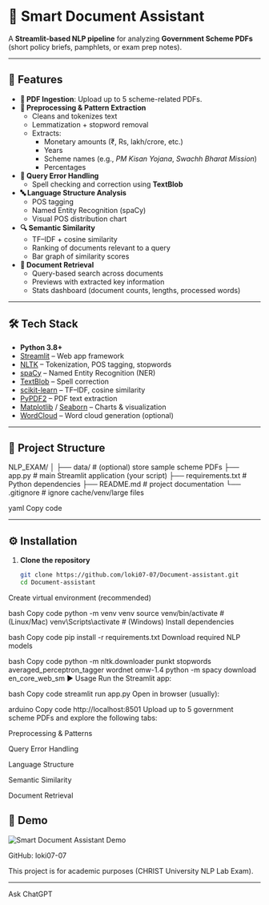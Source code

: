 # 📄 Smart Document Assistant

A **Streamlit-based NLP pipeline** for analyzing **Government Scheme PDFs** (short policy briefs, pamphlets, or exam prep notes).  

---

## 🚀 Features

- **📑 PDF Ingestion**: Upload up to 5 scheme-related PDFs.
- **📝 Preprocessing & Pattern Extraction**
  - Cleans and tokenizes text
  - Lemmatization + stopword removal
  - Extracts:
    - Monetary amounts (₹, Rs, lakh/crore, etc.)
    - Years
    - Scheme names (e.g., *PM Kisan Yojana*, *Swachh Bharat Mission*)
    - Percentages
- **🔧 Query Error Handling**
  - Spell checking and correction using **TextBlob**
- **🔤 Language Structure Analysis**
  - POS tagging
  - Named Entity Recognition (spaCy)
  - Visual POS distribution chart
- **🔍 Semantic Similarity**
  - TF–IDF + cosine similarity
  - Ranking of documents relevant to a query
  - Bar graph of similarity scores
- **🎯 Document Retrieval**
  - Query-based search across documents
  - Previews with extracted key information
  - Stats dashboard (document counts, lengths, processed words)

---

## 🛠️ Tech Stack

- **Python 3.8+**
- [Streamlit](https://streamlit.io/) – Web app framework  
- [NLTK](https://www.nltk.org/) – Tokenization, POS tagging, stopwords  
- [spaCy](https://spacy.io/) – Named Entity Recognition (NER)  
- [TextBlob](https://textblob.readthedocs.io/en/dev/) – Spell correction  
- [scikit-learn](https://scikit-learn.org/stable/) – TF–IDF, cosine similarity  
- [PyPDF2](https://pypi.org/project/PyPDF2/) – PDF text extraction  
- [Matplotlib](https://matplotlib.org/) / [Seaborn](https://seaborn.pydata.org/) – Charts & visualization  
- [WordCloud](https://amueller.github.io/word_cloud/) – Word cloud generation (optional)  

---

## 📂 Project Structure

NLP_EXAM/
│
├── data/ # (optional) store sample scheme PDFs
├── app.py # main Streamlit application (your script)
├── requirements.txt # Python dependencies
├── README.md # project documentation
└── .gitignore # ignore cache/venv/large files

yaml
Copy code

---

## ⚙️ Installation

1. **Clone the repository**
   ```bash
   git clone https://github.com/loki07-07/Document-assistant.git
   cd Document-assistant
Create virtual environment (recommended)

bash
Copy code
python -m venv venv
source venv/bin/activate   # (Linux/Mac)
venv\Scripts\activate      # (Windows)
Install dependencies

bash
Copy code
pip install -r requirements.txt
Download required NLP models

bash
Copy code
python -m nltk.downloader punkt stopwords averaged_perceptron_tagger wordnet omw-1.4
python -m spacy download en_core_web_sm
▶️ Usage
Run the Streamlit app:

bash
Copy code
streamlit run app.py
Open in browser (usually):

arduino
Copy code
http://localhost:8501
Upload up to 5 government scheme PDFs and explore the following tabs:

Preprocessing & Patterns

Query Error Handling

Language Structure

Semantic Similarity

Document Retrieval

## 🎥 Demo

![Smart Document Assistant Demo](output.gif)



GitHub: loki07-07

This project is for academic purposes (CHRIST University NLP Lab Exam).




---






Ask ChatGPT
